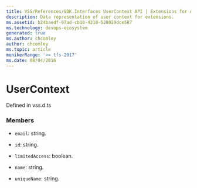 ```yaml
---
title: VSS/References/SDK.Interfaces UserContext API | Extensions for Azure DevOps Services
description: Data representation of user context for extensions.
ms.assetid: b24baedf-97ad-cb18-4218-528029dce587
ms.technology: devops-ecosystem
generated: true
ms.author: chcomley
author: chcomley
ms.topic: article
monikerRange: '>= tfs-2017'
ms.date: 08/04/2016
---
```


# UserContext

Defined in vss.d.ts

### Members

- `email`: string.

- `id`: string.

- `limitedAccess`: boolean.

- `name`: string.

- `uniqueName`: string.
